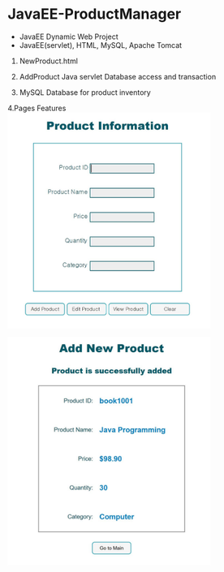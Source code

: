 # JavaEE-ProductManager
- JavaEE Dynamic Web Project
- JavaEE(servlet), HTML, MySQL, Apache Tomcat


1. NewProduct.html 
    
2. AddProduct Java servlet
    Database access and transaction 
    
3. MySQL
    Database for product inventory

4.Pages Features
<img src="https://github.com/JieunKwon/JavaEE-ProductManager/blob/master/Capture_html.JPG" width="400">


<img src="https://github.com/JieunKwon/JavaEE-ProductManager/blob/master/Capture_add.JPG" width="400">

 

